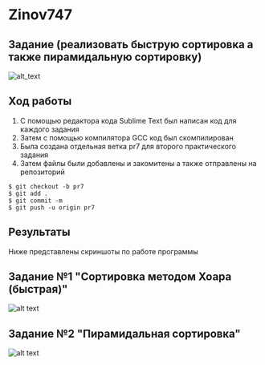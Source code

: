 # Zinov747

## Задание (реализовать быструю сортировка а также пирамидальную сортировку)
![alt_text](https://i.ibb.co/NTGLfN6/2.png)
## Ход работы
1. С помощью редактора кода Sublime Text был написан код для каждого задания
2. Затем с помощью компилятора GCC код был скомпилирован
3. Была создана отдельная ветка pr7 для второго практического задания
4. Затем файлы были добавлены и закомитены а также отправлены на репозиторий
```
$ git checkout -b pr7
$ git add .
$ git commit -m
$ git push -u origin pr7
```
## Результаты
Ниже представлены скриншоты по работе программы
## Задание №1 "Сортировка методом Хоара (быстрая)"
![alt text](https://pp.userapi.com/c854428/v854428212/18483/2BCXwc-83zM.jpg)
## Задание №2 "Пирамидальная сортировка"
![alt text](https://pp.userapi.com/c854428/v854428780/17247/GxYRwoW7UHs.jpg)
